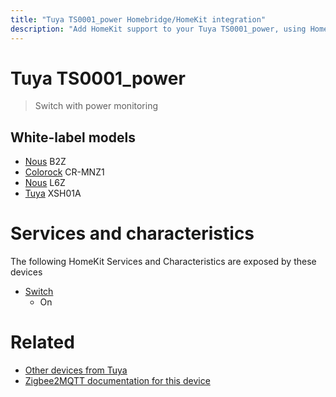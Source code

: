 ```yaml
---
title: "Tuya TS0001_power Homebridge/HomeKit integration"
description: "Add HomeKit support to your Tuya TS0001_power, using Homebridge, Zigbee2MQTT and homebridge-z2m."
---
```

<!---
This file has been GENERATED using src/docgen/docgen.ts
DO NOT EDIT THIS FILE MANUALLY!
-->
# Tuya TS0001_power
> Switch with power monitoring


## White-label models
* [Nous](../index.md#nous) B2Z
* [Colorock](../index.md#colorock) CR-MNZ1
* [Nous](../index.md#nous) L6Z
* [Tuya](../index.md#tuya) XSH01A

# Services and characteristics
The following HomeKit Services and Characteristics are exposed by
these devices

* [Switch](../../switch.md)
  * On


# Related
* [Other devices from Tuya](../index.md#tuya)
* [Zigbee2MQTT documentation for this device](https://www.zigbee2mqtt.io/devices/TS0001_power.html)
